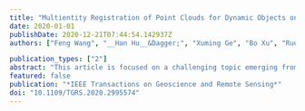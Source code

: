 ```yaml
---
title: "Multientity Registration of Point Clouds for Dynamic Objects on Complex Floating Platform Using Object Silhouettes"
date: 2020-01-01
publishDate: 2020-12-21T07:44:54.142937Z
authors: ["Feng Wang", "__Han Hu__&Dagger;", "Xuming Ge", "Bo Xu", "Ruofei Zhong", "Yulin Ding", "Xiao Xie", "Qing Zhu&Dagger;"]

publication_types: ["2"]
abstract: "This article is focused on a challenging topic emerging from the registration of point clouds, specifically the registration of dynamic objects with low overlapping ratio. This problem is especially difficult when the static scanner is installed on a floating platform, and the objects it scans are also floating. These issues make most of the automatic registration methods and software solutions invalid. To solve this problem, explicit exploration of the static region is necessary for both the coarse and fine registration steps. Fortunately, determining the corresponding regions can be eased by the intuitive realization that in urban environments, natural objects neither present straight boundaries nor stack vertically. This intuition has guided the authors to develop a robust approach for the detection of static regions using planar structures. Then, silhouettes of the objects are extracted from the planar structures, which assist in the determination of an SE(2) transformation in the horizontal direction by a novel line matching method. The silhouettes also enable identification of the correspondences of planes in the step of fine registration using a variant of the iterative closest point method. Experimental evaluations using point clouds of cargo ships with different sizes and shapes reveal the robustness and efficiency of the proposed method, which gives 100% success and reasonable accuracy in rapid time, suitable for an online system. In addition, the proposed method is evaluated systematically with regard to several practical situations caused by the floating platform, and it demonstrates good robustness to limited scanning time and noise."
featured: false
publication: "*IEEE Transactions on Geoscience and Remote Sensing*"
doi: "10.1109/TGRS.2020.2995574"
---
```


